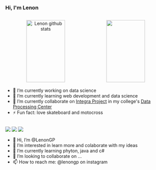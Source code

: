 ### Hi, I'm Lenon

##

<div align="center">  
  <img width="49%" height="195px" src="https://github-readme-stats.vercel.app/api?username=LenonGP&show_icons=true&count_private=true&hide_border=true&title_color=00FF00&icon_color=00FF00&text_color=7B68EE&bg_color=000000" alt="Lenon github stats" /> 
  <img width="49%" height="195px" src="https://github-readme-stats.vercel.app/api/top-langs/?username=lenon&layout=compact&hide_border=true&title_color=00FF00&text_color=7B68EE&bg_color=000000" />
</div>


- 🔭 I’m currently working on data science
- 🌱 I’m currently learning web development and data science
- 👯 I’m currently collaborate on [Integra Project](https://www.ufsm.br/orgaos-suplementares/cpd/integra)  in my college's [Data Processing Center](https://www.ufsm.br/orgaos-suplementares/cpd)
- ⚡ Fun fact:  love skateboard and motocross
  
##

<div> 
  <a href="https://www.linkedin.com/in/lenon-paranhos-066a5a1b4/" target="_blank"><img src="https://img.shields.io/badge/-LinkedIn-%230077B5?style=for-the-badge&logo=linkedin&logoColor=white" target="_blank"></a> 
  <a href = "mailto:lenon289@gmail.com"><img src="https://img.shields.io/badge/-Gmail-%23333?style=for-the-badge&logo=gmail&logoColor=white" target="_blank"></a>
  <a href="https://www.instagram.com/lenongp/" target="_blank"><img src="https://img.shields.io/badge/-Instagram-%23E4405F?style=for-the-badge&logo=instagram&logoColor=white" target="_blank"></a>
</div>




- 👋 Hi, I’m @LenonGP
- 👀 I’m interested in learn more and colaborate with my ideas 
- 🌱 I’m currently learning phyton, java and c#
- 💞️ I’m looking to collaborate on ...
- 📫 How to reach me: @lenongp on instagram 

<!---
LenonGP/LenonGP is a ✨ special ✨ repository because its `README.md` (this file) appears on your GitHub profile.
You can click the Preview link to take a look at your changes.
--->
